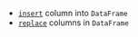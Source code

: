 [//]: # (title: Insert/replace columns)

* [`insert`](insert.md) column into `DataFrame`
* [`replace`](replace.md) columns in `DataFrame`
